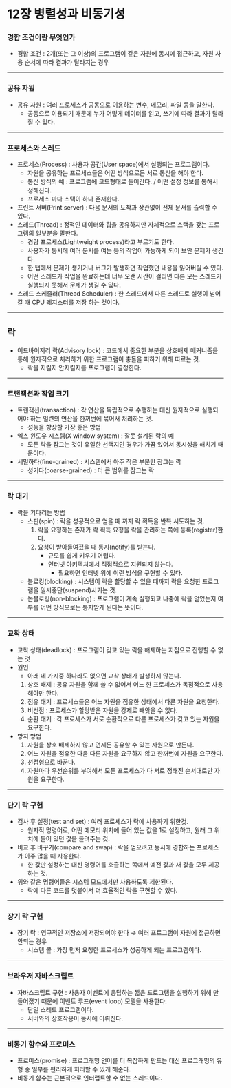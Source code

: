 12장 병렬성과 비동기성
===

### 경합 조건이란 무엇인가
- 경합 조건 : 2개(또는 그 이상)의 프로그램이 같은 자원에 동시에 접근하고, 자원 사용 순서에 따라 결과가 달라지는 경우

--- 

### 공유 자원
- 공유 자원 : 여러 프로세스가 공동으로 이용하는 변수, 메모리, 파일 등을 말한다.
    - 공동으로 이용되기 때문에 누가 어떻게 데이터를 읽고, 쓰기에 따라 결과가 달라질 수 있다.
---

### 프로세스와 스레드
- 프로세스(Process) : 사용자 공간(User space)에서 실행되는 프로그램이다.
    - 자원을 공유하는 프로세스들은 어떤 방식으로든 서로 통신을 해야 한다.
    - 통신 방식의 예 : 프로그램에 코드형태로 들어간다. / 어떤 설정 정보를 통해서 정해진다.
    - 프로세스 마다 스택이 하나 존재한다.
- 프린트 서버(Print server) : 다음 문서의 도착과 상관없이 전체 문서를 출력할 수 있다.
- 스레드(Thread) : 정적인 데이터와 힙을 공유하지만 자체적으로 스택을 갖는 프로그램의 일부분을 말한다.
    - 경량 프로세스(Lightweight process)라고 부르기도 한다.
    - 사용자가 동시에 여러 문서를 여는 등의 작업이 가능하게 되어 보안 문제가 생긴다.
    - 한 탭에서 문제가 생기거나 버그가 발생하면 작업했던 내용을 잃어버릴 수 있다.
    - 어떤 스레드가 작업을 완료하는데 너무 오랜 시간이 걸리면 다른 모든 스레드가 실행되지 못해서 문제가 생길 수 있다.
- 스레드 스케줄러(Thread Scheduler) : 한 스레드에서 다른 스레드로 실행이 넘어갈 때 CPU 레지스터를 저장 하는 것이다.
---

## 락
- 어드바이저리 락(Advisory lock) : 코드에서 중요한 부분을 상호배제 메커니즘을 통해 원자적으로 처리하기 위한 프로그램이 충돌을 피하기 위해 따르는 것.
    - 락을 지킬지 안지킬지를 프로그램이 결정한다.
---

### 트랜잭션과 작업 크기
- 트랜잭션(transaction) : 각 연산을 독립적으로 수행하는 대신 원자적으로 실행되어야 하는 일련의 연산을 한꺼번에 묶어서 처리하는 것.
    - 성능을 향상할 가장 좋은 방법
- 엑스 윈도우 시스템(X window system) : 잘못 설계된 락의 예
    - 모든 락을 잠그는 것이 유일한 선택지인 경우가 가끔 있어서 동시성을 해치기 때문이다.
- 세밀하다(fine-grained) : 시스템에서 아주 작은 부분만 잠그는 락
    - 성기다(coarse-grained) : 더 큰 범위를 잠그는 락

---

### 락 대기
- 락을 기다리는 방법
    - 스핀(spin) : 락을 성공적으로 얻을 때 까지 락 획득을 반복 시도하는 것.
        1. 락을 요청하는 존재가 락 획득 요청을 락을 관리하는 쪽에 등록(register)한다.
        2. 요청이 받아들여졌을 때 통지(notify)를 받는다.
            - 규모를 쉽게 키우기 어렵다.
            - 인터넷 아키텍처에서 직접적으로 지원되지 않는다.
                - 필요하면 인터넷 위에 이런 방식을 구현할 수 있다.
    - 블로킹(blocking) : 시스템이 락을 할당할 수 있을 때까지 락을 요청한 프로그램을 일시중단(suspend)시키는 것.
    - 논블로킹(non-blocking) : 프로그램이 계속 실행되고 나중에 락을 얻었는지 여부를 어떤 방식으로든 통지받게 된다는 뜻이다.

---

### 교착 상태
- 교착 상태(deadlock) : 프로그램이 갖고 있는 락을 해제하는 지점으로 진행할 수 없는 것
- 원인
    - 아래 네 가지중 하나라도 없으면 교착 상태가 발생하지 않는다.
    1. 상호 배제 : 공유 자원을 함께 쓸 수 없어서 어느 한 프로세스가 독점적으로 사용해야만 한다.
    2. 점유 대기 : 프로세스들은 어느 자원을 점유한 상태에서 다른 자원을 요청한다.
    3. 비선점 : 프로세스가 할당받은 자원을 강제로 빼앗을 수 없다.
    4. 순환 대기 : 각 프로세스가 서로 순환적으로 다른 프로세스가 갖고 있는 자원을 요구한다.
- 방지 방법
    1. 자원을 상호 배제하지 않고 언제든 공유할 수 있는 자원으로 만든다.
    2. 어느 자원을 점유한 다음 다른 자원을 요구하지 않고 한꺼번에 자원을 요구한다.
    3. 선점형으로 바꾼다.
    4. 자원마다 우선순위를 부여해서 모든 프로세스가 다 서로 정해진 순서대로만 자원을 요구한다.

---

### 단기 락 구현
- 검사 후 설정(test and set) : 여러 프로세스가 락에 사용하기 위한것.
    - 원자적 명령어로, 어떤 메모리 위치에 들어 있는 값을 1로 설정하고, 원래 그 위치에 들어 있던 값을 돌려주는 것.
- 비교 후 바꾸기(compare and swap) : 락을 얻으려고 동시에 경합하는 프로세스가 아주 많을 때 사용한다.
    - 한 값만 설정하는 대신 명령어를 호출하는 쪽에서 예전 값과 새 값을 모두 제공하는 것.
- 위와 같은 명령어들은 시스템 모드에서만 사용하도록 제한된다.
    - 락에 다른 코드를 덧붙여서 더 효율적인 락을 구현할 수 있다.

---

### 장기 락 구현
- 장기 락 : 영구적인 저장소에 저장되어야 한다 → 여러 프로그램이 자원에 접근하면 안되는 경우
    - 시스템 콜 : 가장 먼저 요청한 프로세스가 성공하게 되는 프로그램이다.

---

### 브라우저 자바스크립트
- 자바스크립트 구현 : 사용자 이벤트에 응답하는 짧은 프로그램을 실행하기 위해 만들어졌기 때문에 이벤트 루프(event loop) 모델을 사용한다.
    - 단일 스레드 프로그램이다. 
    - 서버와의 상호작용이 동시에 이뤄진다.

---

### 비동기 함수와 프로미스
- 프로미스(promise) : 프로그래밍 언어를 더 복잡하게 만드는 대신 프로그래밍의 유형 중 일부를 편리하게 처리할 수 있게 해준다.
- 비동기 함수는 근본적으로 인터럽트할 수 없는 스레드이다.
